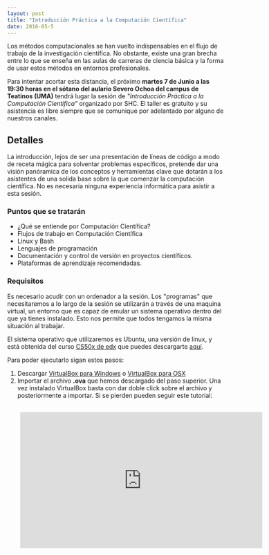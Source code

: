 ```yaml
---
layout: post
title: "Introducción Práctica a la Computación Científica"
date: 2016-05-5
---
```


Los métodos computacionales se han vuelto indispensables en el flujo de trabajo de la investigación científica. No obstante, existe una gran brecha entre lo que se enseña en las aulas de carreras de ciencia básica y la forma de usar estos métodos en entornos profesionales.

Para intentar acortar esta distancia, el próximo **martes 7 de Junio a las 19:30 horas en el sótano del aulario Severo Ochoa del campus de Teatinos (UMA)** tendrá lugar la sesión de *"Introducción Práctica a la Computación Científica"* organizado por SHC. El taller es gratuito y su asistencia es libre siempre que se comunique por adelantado por alguno de nuestros canales.

## Detalles

La introducción, lejos de ser una presentación de líneas de código a modo de receta mágica para solventar problemas específicos, pretende dar una visión panóramica de los conceptos y herramientas clave que dotarán a los asistentes de una solida base sobre la que comenzar la computación científica. No es necesaria ninguna experiencia informática para asistir a esta sesión.

### Puntos que se tratarán

- ¿Qué se entiende por Computación Científica?
- Flujos de trabajo en Computación Científica
- Linux y Bash
- Lenguajes de programación
- Documentación y control de versión en proyectos científicos.
- Plataformas de aprendizaje recomendadas.

### Requisitos

Es necesario acudir con un ordenador a la sesión. Los "programas" que necesitaremos a lo largo de la sesión se utilizarán a través de una maquina virtual, un entorno que es capaz de emular un sistema operativo dentro del que ya tienes instalado. Esto nos permite que todos tengamos la misma situación al trabajar.

El sistema operativo que utilizaremos es Ubuntu, una versión de linux, y está obtenida del curso [CS50x de edx](https://www.edx.org/course/introduction-computer-science-harvardx-cs50x) que puedes descargarte [aquí](https://mega.nz/#!Cd1wBAbJ!OvA0qCHcszD3EqI_M4c98xdZH_gQ5aJVH0YpNJTPJi0).

Para poder ejecutarlo sigan estos pasos:

1. Descargar [VirtualBox para Windows](http://download.virtualbox.org/virtualbox/5.0.20/VirtualBox-5.0.20-106931-Win.exe) o [VirtualBox para OSX](http://download.virtualbox.org/virtualbox/5.0.20/VirtualBox-5.0.20-106931-OSX.dmg)
2. Importar el archivo **.ova** que hemos descargado del paso superior. Una vez instalado VirtualBox basta con dar doble click sobre el archivo y posteriormente a importar. Si se pierden pueden seguir este tutorial:

<div style="margin: 30px;"><iframe width="560" height="315" src="https://www.youtube.com/embed/Vu64isQS56Y" frameborder="0" allowfullscreen></iframe></div>
